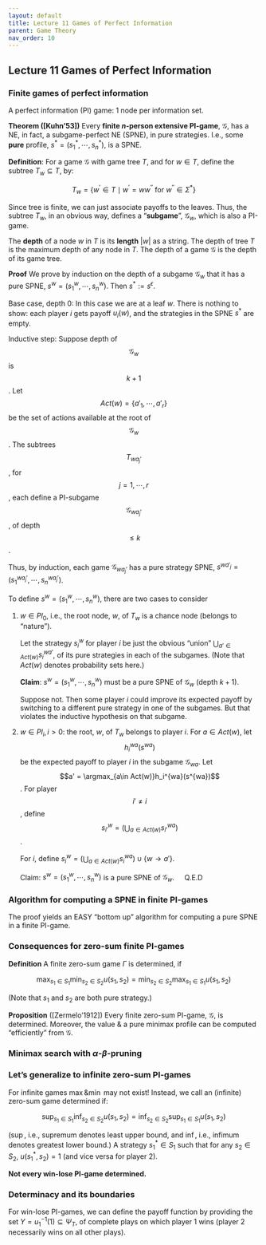 ```yaml
---
layout: default
title: Lecture 11 Games of Perfect Information
parent: Game Theory
nav_order: 10
---
```


## Lecture 11 Games of Perfect Information

### Finite games of perfect information

A perfect information (PI) game: 1 node per information set.

**Theorem ([Kuhn’53])** Every **finite $n$-person extensive PI-game**, $\mathcal{G}$, has a NE, in fact, a subgame-perfect NE (SPNE), in pure strategies. I.e., some **pure** profile, $s^\ast = (s_1^\ast, \cdots, s^\ast_n)$, is a SPNE.

**Definition**: For a game $\mathcal{G}$ with game tree $T$, and for $w\in T$, define the subtree $T_w \subseteq T$, by: 

$$
T_w=\lbrace w^{\prime} \in T \mid w^{\prime}=w w^{\prime \prime} \text { for } w^{\prime \prime} \in \Sigma^\ast \rbrace
$$

Since tree is finite, we can just associate payoffs to the leaves. Thus, the subtree $T_w$, in an obvious way, defines a “**subgame**”, $\mathcal{G}_w$, which is also a PI-game.

The **depth** of a node $w$ in $T$ is its **length** $\lvert w \rvert$  as a string. The depth of tree $T$ is the maximum depth of any node in $T$. The depth of a game $\mathcal{G}$ is the depth of its game tree.

**Proof** We prove by induction on the depth of a subgame $\mathcal G_w$ that it has a pure SPNE, $s^w = (s_1^w, \cdots, s_n^w)$. Then $s^\ast:=s^{\epsilon}$.

Base case, depth 0: In this case we are at a leaf $w$. There is nothing to show: each player $i$ gets payoff $u_i(w)$, and the strategies in the SPNE $s^\ast$ are empty.

Inductive step: Suppose depth of $$\mathcal{G}_w$$ is $$k + 1$$. Let $$Act(w) = \lbrace a'_1, \cdots, a'_r\rbrace$$ be the set of actions available at the root of $$\mathcal{G}_w$$. The subtrees $$T_{wa_j'}$$, for $$j = 1, \cdots, r$$, each define a PI-subgame $$\mathcal{G}_{wa_j'}$$, of depth $$\leq k$$.

Thus, by induction, each game $\mathcal{G}_{wa_j'}$ has a pure strategy SPNE, $s^{wa'_j} = (s_1^{wa_j'}, \cdots, s_n^{wa_j'})$.

To define $s^w = (s_1^w, \cdots, s^w_n)$, there are two cases to consider

1. $w \in Pl_0$, i.e., the root node, $w$, of $T_w$ is a chance node (belongs to “nature”).
    
    Let the strategy $s_i^w$ for player $i$ be just the obvious “union” $\bigcup_{a'\in Act(w)}s_i^{wa'}$, of its pure strategies in each of the subgames. (Note that $Act(w)$ denotes probability sets here.)
    
    **Claim**: $s^w = (s_1^w, \cdots, s_n^w)$ must be a pure SPNE of $\mathcal{G}_w$ (depth $k + 1$). 
    
    Suppose not. Then some player $i$ could improve its expected payoff by switching to a different pure strategy in one of the subgames. But that violates the inductive hypothesis on that subgame. 
    
2. $w \in Pl_i, i > 0$: the root, $w$, of $T_w$ belongs to player $i$. For $a \in Act(w)$, let $$h_i^{wa}(s^{wa})$$ be the expected payoff to player $i$ in the subgame $\mathcal{G}_{wa}$. Let $$a' = \argmax_{a\in Act(w)}h_i^{wa}(s^{wa})$$. For player $$i' \neq i$$, define $$s_{i'}^w = (\bigcup_{a\in Act(w)}s_{i'}^{wa})$$.
    
    For $i$, define $s_i^{w} = (\bigcup_{a\in Act(w)}s_i^{wa}) \cup \{w\to a'\}$. 
    
    Claim: $s^w = (s_1^w, \cdots, s_n^w)$ is a pure SPNE of $\mathcal{G}_w$. $\quad \text{Q.E.D}$ 
    

### Algorithm for computing a SPNE in finite PI-games

The proof yields an EASY “bottom up” algorithm for computing a pure SPNE in a finite PI-game.

### Consequences for zero-sum finite PI-games

**Definition** A finite zero-sum game $\Gamma$ is determined, if 

$$
\max_{s_1\in S_1}\min_{s_2\in S_2}u(s_1, s_2) = \min_{s_2\in S_2}\max_{s_1\in S_1}u(s_1, s_2)
$$

(Note that $s_1$ and $s_2$ are both pure strategy.)

**Proposition** ([Zermelo’1912]) Every finite zero-sum PI-game, $\mathcal{G}$, is determined. Moreover, the value & a pure minimax profile can be computed “efficiently” from $\mathcal{G}$.

### Minimax search with $\alpha$-$\beta$-pruning

### Let’s generalize to infinite zero-sum PI-games

For infinite games $\max \& \min$ may not exist! Instead, we call an (infinite) zero-sum game determined if:

$$
\sup_{s_1\in S_1}\inf_{s_2\in S_2} u(s_1, s_2) = \inf_{s_2\in S_2}\sup_{s_1\in S_1} u(s_1, s_2)
$$

($\sup$, i.e., supremum denotes least upper bound, and $\inf$, i.e., infimum denotes greatest lower bound.) A strategy $s^\ast_1 \in S_1$ such that for any $s_2 \in S_2$, $u(s^\ast_1, s_2) = 1$ (and vice versa for player 2). 

**Not every win-lose PI-game determined.**

### Determinacy and its boundaries

For win-lose PI-games, we can define the payoff function by providing the set $Y = u_1^{-1}(1) \subseteq \Psi_T$, of complete plays on which player 1 wins (player 2 necessarily wins on all other plays).
